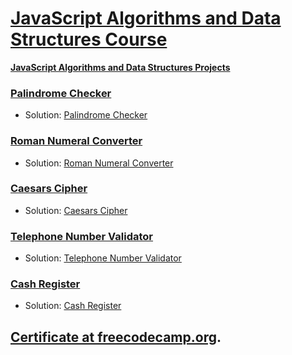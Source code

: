 # [JavaScript Algorithms and Data Structures Course](https://www.freecodecamp.org/learn/javascript-algorithms-and-data-structures)
**[JavaScript Algorithms and Data Structures Projects](https://www.freecodecamp.org/learn/javascript-algorithms-and-data-structures#javascript-algorithms-and-data-structures-projects)**

### [Palindrome Checker](https://www.freecodecamp.org/learn/javascript-algorithms-and-data-structures/javascript-algorithms-and-data-structures-projects/palindrome-checker)
* Solution: [Palindrome Checker](./Palindrome%20Checker/palindrome.js)

### [Roman Numeral Converter](https://www.freecodecamp.org/learn/javascript-algorithms-and-data-structures/javascript-algorithms-and-data-structures-projects/roman-numeral-converter)
* Solution: [Roman Numeral Converter](./Roman%20Numeral%20Converter/convert.js)

### [Caesars Cipher](https://www.freecodecamp.org/learn/javascript-algorithms-and-data-structures/javascript-algorithms-and-data-structures-projects/caesars-cipher)
* Solution: [Caesars Cipher](./Caesars%20Cipher/caesars.js)

### [Telephone Number Validator](https://www.freecodecamp.org/learn/javascript-algorithms-and-data-structures/javascript-algorithms-and-data-structures-projects/telephone-number-validator)
* Solution: [Telephone Number Validator](./Telephone%20Number%20Validator/phone.js)

### [Cash Register](https://www.freecodecamp.org/learn/javascript-algorithms-and-data-structures/javascript-algorithms-and-data-structures-projects/cash-register)
* Solution: [Cash Register](./Cash%20Register/register.js)

## [Certificate at freecodecamp.org](https://www.freecodecamp.org/certification/btomi/javascript-algorithms-and-data-structures).
